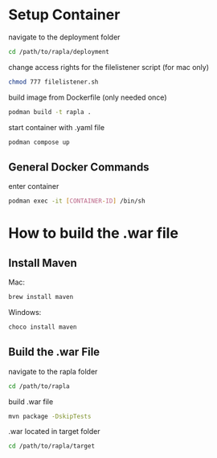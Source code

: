 
# Setup Container

navigate to the deployment folder
```bash 
cd /path/to/rapla/deployment
```

change access rights for the filelistener script (for mac only)
```bash
chmod 777 filelistener.sh
```

build image from Dockerfile (only needed once)
```bash 
podman build -t rapla .
```

start container with .yaml file
```bash 
podman compose up
```


## General Docker Commands
enter container
```bash
podman exec -it [CONTAINER-ID] /bin/sh
```

# How to build the .war file

## Install Maven
Mac:
```bash
brew install maven
```

Windows:
```bash
choco install maven
```


## Build the .war File
navigate to the rapla folder
```bash
cd /path/to/rapla
```

build .war file
```bash
mvn package -DskipTests
```

.war located in target folder
```bash
cd /path/to/rapla/target
```

